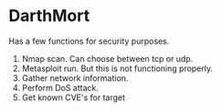 # DarthMort

Has a few functions for security purposes. 

1. Nmap scan. Can choose between tcp or udp.
2. Metasploit run. But this is not functioning properly.
3. Gather network information.
4. Perform DoS attack.
5. Get known CVE's for target